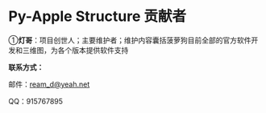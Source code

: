 # Py-Apple Structure  贡献者

 ①**灯哥**：项目创世人；主要维护者；维护内容囊括菠萝狗目前全部的官方软件开发和三维图，为各个版本提供软件支持

**联系方式：**

邮件：ream_d@yeah.net 

QQ：915767895

